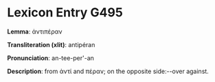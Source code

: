 # Lexicon Entry G495

**Lemma**: ἀντιπέραν

**Transliteration (xlit)**: antipéran

**Pronunciation**: an-tee-per'-an

**Description**:
from ἀντί and πέραν; on the opposite side:--over against.
